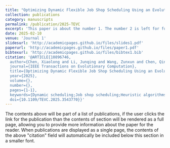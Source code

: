 ```yaml
---
title: "Optimizing Dynamic Flexible Job Shop Scheduling Using an Evolutionary Multi-Task Optimization Framework and Genetic Programmin"
collection: publications
category: manuscripts
permalink: /publication/2025-TEVC
excerpt: 'This paper is about the number 1. The number 2 is left for future work.'
date: 2025-02-10
venue: 'Journal 1'
slidesurl: 'http://academicpages.github.io/files/slides1.pdf'
paperurl: 'http://academicpages.github.io/files/paper1.pdf'
bibtexurl: 'http://academicpages.github.io/files/bibtex1.bib'
citation: '@ARTICLE{10896746,
  author={Chen, Xiaolong and Li, Junqing and Wang, Zunxun and Chen, Qingda and Gao, Kaizhou and Pan, Quanke},
  journal={IEEE Transactions on Evolutionary Computation}, 
  title={Optimizing Dynamic Flexible Job Shop Scheduling Using an Evolutionary Multi-Task Optimization Framework and Genetic Programming}, 
  year={2025},
  volume={},
  number={},
  pages={1-1},
  keywords={Dynamic scheduling;Job shop scheduling;Heuristic algorithms;Optimization;Real-time systems;Multitasking;Production;Evolutionary computation;Vehicle dynamics;Cranes;dynamic flexible job shop scheduling problem;evolutionary multi-task optimization;genetic programming;hyperheuristics},
  doi={10.1109/TEVC.2025.3543770}}'
---
```

The contents above will be part of a list of publications, if the user clicks the link for the publication than the contents of section will be rendered as a full page, allowing you to provide more information about the paper for the reader. When publications are displayed as a single page, the contents of the above "citation" field will automatically be included below this section in a smaller font.

